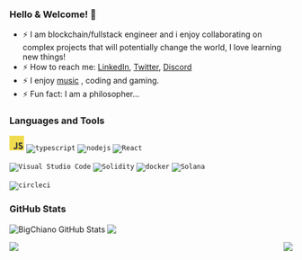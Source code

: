 ### Hello & Welcome! 👋
- ⚡ I am blockchain/fullstack engineer and i enjoy collaborating on complex projects that will potentially change the world, I love learning new things!
- ⚡ How to reach me: [LinkedIn](https://www.linkedin.com/in/chrisochuko/), [Twitter](https://twitter.com/bigchiano), [Discord](bigchiano)
- ⚡ I enjoy [music](https://open.spotify.com/playlist/37i9dQZF1E38ZjvvzEB2wq?si=f000bcf1cd1c430e) , coding and gaming.
- ⚡ Fun fact: I am a philosopher...

### Languages and Tools

<code><img alt="JavaScript" width="26px" src="https://raw.githubusercontent.com/github/explore/80688e429a7d4ef2fca1e82350fe8e3517d3494d/topics/javascript/javascript.png" /></code>
<code><img alt="typescript" width="26px" src="https://cdn.icon-icons.com/icons2/2107/PNG/512/file_type_typescript_official_icon_130107.png" /></code>
<code><img alt="nodejs" width="26px" src="https://cdn.icon-icons.com/icons2/2415/PNG/512/nodejs_plain_wordmark_logo_icon_146410.png" /></code>
<code><img  alt="React" width="26px" src="https://cdn.icon-icons.com/icons2/2108/PNG/512/react_icon_130845.png" /></code>

<code><img  alt="Visual Studio Code" width="26px" src="https://cdn.icon-icons.com/icons2/2107/PNG/512/file_type_vscode_icon_130084.png" /></code>
<code><img  alt="Solidity" width="26px" src="https://cdn.icon-icons.com/icons2/2107/PNG/512/file_type_solidity_icon_130156.png" /></code>
<code><img  alt="docker" width="26px" src="https://cdn.icon-icons.com/icons2/2415/PNG/512/docker_plain_wordmark_logo_icon_146555.png" /></code>
<code><img  alt="Solana" width="26px" src="https://raw.githubusercontent.com/trustwallet/assets/master/blockchains/solana/info/logo.png" /></code>

<code><img  alt="circleci" width="26px" src="https://cdn.icon-icons.com/icons2/2107/PNG/512/file_type_circleci_icon_130690.png" /></code>

### GitHub Stats

<div>
<img align="center" alt="BigChiano GitHub Stats" src="https://github-readme-stats.vercel.app/api?username=bigchiano&show_icons=true&hide_border=true&theme=gotham" />

<img align="center" src="https://github-readme-stats.vercel.app/api/top-langs/?username=bigchiano&layout=compact&theme=gotham" />
</div>

<p>
<img align="left" src="https://visitor-badge.laobi.icu/badge?page_id=bigchiano.visitor-badge" />
<img align="right" src="https://img.shields.io/github/followers/bigchiano?label=Follow&style=social" />
</p>
